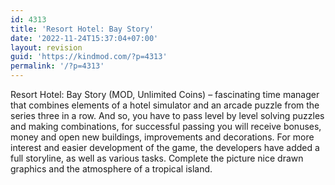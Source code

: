 ```yaml
---
id: 4313
title: 'Resort Hotel: Bay Story'
date: '2022-11-24T15:37:04+07:00'
layout: revision
guid: 'https://kindmod.com/?p=4313'
permalink: '/?p=4313'
---
```


Resort Hotel: Bay Story (MOD, Unlimited Coins) – fascinating time manager that combines elements of a hotel simulator and an arcade puzzle from the series three in a row. And so, you have to pass level by level solving puzzles and making combinations, for successful passing you will receive bonuses, money and open new buildings, improvements and decorations. For more interest and easier development of the game, the developers have added a full storyline, as well as various tasks. Complete the picture nice drawn graphics and the atmosphere of a tropical island.
